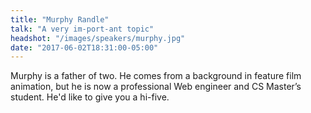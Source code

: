 ```yaml
---
title: "Murphy Randle"
talk: "A very im-port-ant topic"
headshot: "/images/speakers/murphy.jpg"
date: "2017-06-02T18:31:00-05:00"
---
```


Murphy is a father of two. He comes from a background in feature film animation, but he is now a professional Web engineer and CS Master’s student. He'd like to give you a hi-five.

<!--more-->
